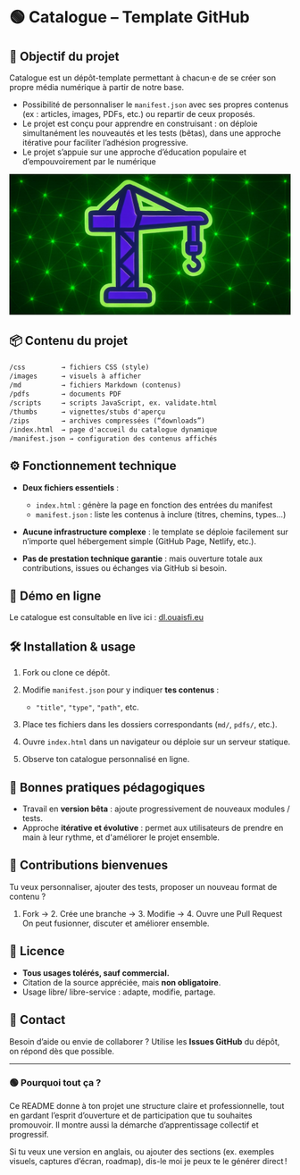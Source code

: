 # 🟢 Catalogue – Template GitHub

## 🎯 Objectif du projet

Catalogue est un dépôt-template permettant à chacun·e de se créer son propre média numérique à partir de notre base.

* Possibilité de personnaliser le `manifest.json` avec ses propres contenus (ex : articles, images, PDFs, etc.) ou repartir de ceux proposés.
* Le projet est conçu pour apprendre en construisant : on déploie simultanément les nouveautés et les tests (bêtas), dans une approche itérative pour faciliter l’adhésion progressive.
* Le projet s’appuie sur une approche d’éducation populaire et d’empouvoirement par le numérique 

![logo](./images/og-default.jpg)

## 📦 Contenu du projet

```text
/css         → fichiers CSS (style)
/images      → visuels à afficher
/md          → fichiers Markdown (contenus)
/pdfs        → documents PDF
/scripts     → scripts JavaScript, ex. validate.html
/thumbs      → vignettes/stubs d'aperçu
/zips        → archives compressées (“downloads”)
/index.html  → page d'accueil du catalogue dynamique
/manifest.json → configuration des contenus affichés
```

## ⚙️ Fonctionnement technique

* **Deux fichiers essentiels** :

  * `index.html` : génère la page en fonction des entrées du manifest
  * `manifest.json` : liste les contenus à inclure (titres, chemins, types…)

* **Aucune infrastructure complexe** : le template se déploie facilement sur n’importe quel hébergement simple (GitHub Page, Netlify, etc.).

* **Pas de prestation technique garantie** : mais ouverture totale aux contributions, issues ou échanges via GitHub si besoin.

## 🚀 Démo en ligne

Le catalogue est consultable en live ici :
[dl.ouaisfi.eu](https://dl.ouaisfi.eu/)

## 🛠 Installation & usage

1. Fork ou clone ce dépôt.
2. Modifie `manifest.json` pour y indiquer **tes contenus** :

   * `"title"`, `"type"`, `"path"`, etc.
3. Place tes fichiers dans les dossiers correspondants (`md/`, `pdfs/`, etc.).
4. Ouvre `index.html` dans un navigateur ou déploie sur un serveur statique.
5. Observe ton catalogue personnalisé en ligne.

## 🌱 Bonnes pratiques pédagogiques

* Travail en **version bêta** : ajoute progressivement de nouveaux modules / tests.
* Approche **itérative et évolutive** : permet aux utilisateurs de prendre en main à leur rythme, et d'améliorer le projet ensemble.

## 🤝 Contributions bienvenues

Tu veux personnaliser, ajouter des tests, proposer un nouveau format de contenu ?

1. Fork → 2. Crée une branche → 3. Modifie → 4. Ouvre une Pull Request
   On peut fusionner, discuter et améliorer ensemble.

## 📜 Licence

* **Tous usages tolérés, sauf commercial.**
* Citation de la source appréciée, mais **non obligatoire**.
* Usage libre/ libre-service : adapte, modifie, partage.

## 📧 Contact

Besoin d’aide ou envie de collaborer ?
Utilise les **Issues GitHub** du dépôt, on répond dès que possible.

---

### 🟢 Pourquoi tout ça ?

Ce README donne à ton projet une structure claire et professionnelle, tout en gardant l’esprit d’ouverture et de participation que tu souhaites promouvoir. Il montre aussi la démarche d’apprentissage collectif et progressif.

Si tu veux une version en anglais, ou ajouter des sections (ex. exemples visuels, captures d’écran, roadmap), dis-le moi je peux te le générer direct !
